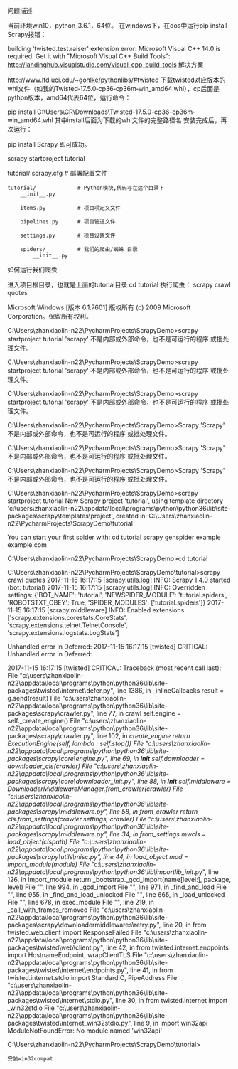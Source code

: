 问题描述

当前环境win10，python_3.6.1，64位。
在windows下，在dos中运行pip install Scrapy报错：

building 'twisted.test.raiser' extension
error: Microsoft Visual C++ 14.0 is required. Get it with "Microsoft Visual C++ Build Tools": http://landinghub.visualstudio.com/visual-cpp-build-tools
解决方案

http://www.lfd.uci.edu/~gohlke/pythonlibs/#twisted 下载twisted对应版本的whl文件（如我的Twisted‑17.5.0‑cp36‑cp36m‑win_amd64.whl），cp后面是python版本，amd64代表64位，运行命令：

pip install C:\Users\CR\Downloads\Twisted-17.5.0-cp36-cp36m-win_amd64.whl
其中install后面为下载的whl文件的完整路径名
安装完成后，再次运行：

pip install Scrapy
即可成功。

scrapy startproject tutorial

tutorial/
    scrapy.cfg            # 部署配置文件

    tutorial/             # Python模块,代码写在这个目录下
        __init__.py

        items.py          # 项目项定义文件

        pipelines.py      # 项目管道文件

        settings.py       # 项目设置文件

        spiders/          # 我们的爬虫/蜘蛛 目录
            __init__.py


如何运行我们爬虫

进入项目根目录，也就是上面的tutorial目录
cd tutorial
执行爬虫：
scrapy crawl quotes


Microsoft Windows [版本 6.1.7601]
版权所有 (c) 2009 Microsoft Corporation。保留所有权利。

C:\Users\zhanxiaolin-n22\PycharmProjects\ScrapyDemo>scrapy startproject tutorial
'scrapy' 不是内部或外部命令，也不是可运行的程序
或批处理文件。

C:\Users\zhanxiaolin-n22\PycharmProjects\ScrapyDemo>scrapy startproject tutorial
'scrapy' 不是内部或外部命令，也不是可运行的程序
或批处理文件。

C:\Users\zhanxiaolin-n22\PycharmProjects\ScrapyDemo>scrapy startproject tutorial
'scrapy' 不是内部或外部命令，也不是可运行的程序
或批处理文件。

C:\Users\zhanxiaolin-n22\PycharmProjects\ScrapyDemo>Scrapy
'Scrapy' 不是内部或外部命令，也不是可运行的程序
或批处理文件。

C:\Users\zhanxiaolin-n22\PycharmProjects\ScrapyDemo>Scrapy
'Scrapy' 不是内部或外部命令，也不是可运行的程序
或批处理文件。

C:\Users\zhanxiaolin-n22\PycharmProjects\ScrapyDemo>Scrapy
'Scrapy' 不是内部或外部命令，也不是可运行的程序
或批处理文件。

C:\Users\zhanxiaolin-n22\PycharmProjects\ScrapyDemo>scrapy startproject tutorial
New Scrapy project 'tutorial', using template directory 'c:\\users\\zhanxiaolin-n22\\appdata\\local\\programs\\python\\python36\\lib\\site-packages\\scrapy\\templates\\project', created in:
    C:\Users\zhanxiaolin-n22\PycharmProjects\ScrapyDemo\tutorial

You can start your first spider with:
    cd tutorial
    scrapy genspider example example.com

C:\Users\zhanxiaolin-n22\PycharmProjects\ScrapyDemo>cd tutorial

C:\Users\zhanxiaolin-n22\PycharmProjects\ScrapyDemo\tutorial>scrapy crawl quotes
2017-11-15 16:17:15 [scrapy.utils.log] INFO: Scrapy 1.4.0 started (bot: tutorial)
2017-11-15 16:17:15 [scrapy.utils.log] INFO: Overridden settings: {'BOT_NAME': 'tutorial', 'NEWSPIDER_MODULE': 'tutorial.spiders', 'ROBOTSTXT_OBEY': True, 'SPIDER_MODULES': ['tutorial.spiders']}
2017-11-15 16:17:15 [scrapy.middleware] INFO: Enabled extensions:
['scrapy.extensions.corestats.CoreStats',
 'scrapy.extensions.telnet.TelnetConsole',
 'scrapy.extensions.logstats.LogStats']

Unhandled error in Deferred:
2017-11-15 16:17:15 [twisted] CRITICAL: Unhandled error in Deferred:

2017-11-15 16:17:15 [twisted] CRITICAL:
Traceback (most recent call last):
  File "c:\users\zhanxiaolin-n22\appdata\local\programs\python\python36\lib\site-packages\twisted\internet\defer.py", line 1386, in _inlineCallbacks
    result = g.send(result)
  File "c:\users\zhanxiaolin-n22\appdata\local\programs\python\python36\lib\site-packages\scrapy\crawler.py", line 77, in crawl
    self.engine = self._create_engine()
  File "c:\users\zhanxiaolin-n22\appdata\local\programs\python\python36\lib\site-packages\scrapy\crawler.py", line 102, in _create_engine
    return ExecutionEngine(self, lambda _: self.stop())
  File "c:\users\zhanxiaolin-n22\appdata\local\programs\python\python36\lib\site-packages\scrapy\core\engine.py", line 69, in __init__
    self.downloader = downloader_cls(crawler)
  File "c:\users\zhanxiaolin-n22\appdata\local\programs\python\python36\lib\site-packages\scrapy\core\downloader\__init__.py", line 88, in __init__
    self.middleware = DownloaderMiddlewareManager.from_crawler(crawler)
  File "c:\users\zhanxiaolin-n22\appdata\local\programs\python\python36\lib\site-packages\scrapy\middleware.py", line 58, in from_crawler
    return cls.from_settings(crawler.settings, crawler)
  File "c:\users\zhanxiaolin-n22\appdata\local\programs\python\python36\lib\site-packages\scrapy\middleware.py", line 34, in from_settings
    mwcls = load_object(clspath)
  File "c:\users\zhanxiaolin-n22\appdata\local\programs\python\python36\lib\site-packages\scrapy\utils\misc.py", line 44, in load_object
    mod = import_module(module)
  File "c:\users\zhanxiaolin-n22\appdata\local\programs\python\python36\lib\importlib\__init__.py", line 126, in import_module
    return _bootstrap._gcd_import(name[level:], package, level)
  File "<frozen importlib._bootstrap>", line 994, in _gcd_import
  File "<frozen importlib._bootstrap>", line 971, in _find_and_load
  File "<frozen importlib._bootstrap>", line 955, in _find_and_load_unlocked
  File "<frozen importlib._bootstrap>", line 665, in _load_unlocked
  File "<frozen importlib._bootstrap_external>", line 678, in exec_module
  File "<frozen importlib._bootstrap>", line 219, in _call_with_frames_removed
  File "c:\users\zhanxiaolin-n22\appdata\local\programs\python\python36\lib\site-packages\scrapy\downloadermiddlewares\retry.py", line 20, in <module>
    from twisted.web.client import ResponseFailed
  File "c:\users\zhanxiaolin-n22\appdata\local\programs\python\python36\lib\site-packages\twisted\web\client.py", line 42, in <module>
    from twisted.internet.endpoints import HostnameEndpoint, wrapClientTLS
  File "c:\users\zhanxiaolin-n22\appdata\local\programs\python\python36\lib\site-packages\twisted\internet\endpoints.py", line 41, in <module>
    from twisted.internet.stdio import StandardIO, PipeAddress
  File "c:\users\zhanxiaolin-n22\appdata\local\programs\python\python36\lib\site-packages\twisted\internet\stdio.py", line 30, in <module>
    from twisted.internet import _win32stdio
  File "c:\users\zhanxiaolin-n22\appdata\local\programs\python\python36\lib\site-packages\twisted\internet\_win32stdio.py", line 9, in <module>
    import win32api
ModuleNotFoundError: No module named 'win32api'

C:\Users\zhanxiaolin-n22\PycharmProjects\ScrapyDemo\tutorial>

    安装win32compat
